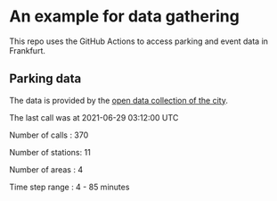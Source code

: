 # An example for data gathering

This repo uses the GitHub Actions to access parking and event data in Frankfurt.

## Parking data
The data is provided by the [open data collection of the city](https://www.offenedaten.frankfurt.de/).

The last call was at 2021-06-29 03:12:00 UTC

Number of calls   : 370

Number of stations:  11

Number of areas   :   4

Time step range   :   4 -  85 minutes

